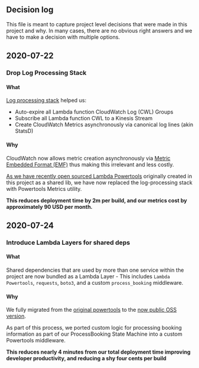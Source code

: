 ## Decision log

This file is meant to capture project level decisions that were made in this project and why. In many cases, there are no obvious right answers and we have to make a decision with multiple options.

## 2020-07-22

### Drop Log Processing Stack

#### What

[Log processing stack](https://github.com/aws-samples/aws-serverless-airline-booking/blob/9838966872ee68b2b289200300a506989ef7e442/src/backend/log-processing/template.yaml) helped us:

* Auto-expire all Lambda function CloudWatch Log (CWL) Groups
* Subscribe all Lambda function CWL to a Kinesis Stream
* Create CloudWatch Metrics asynchronously via canonical log lines (akin StatsD) 

#### Why

CloudWatch now allows metric creation asynchronously via [Metric Embedded Format (EMF)](https://docs.aws.amazon.com/AmazonCloudWatch/latest/monitoring/CloudWatch_Embedded_Metric_Format_Specification.html) thus making this irrelevant and less costly.

[As we have recently open sourced Lambda Powertools](https://aws.amazon.com/blogs/opensource/simplifying-serverless-best-practices-with-lambda-powertools/) originally created in this project as a shared lib, we have now replaced the log-processing stack with Powertools Metrics utility.

**This reduces deployment time by 2m per build, and our metrics cost by approximately 90 USD per month.**

## 2020-07-24

### Introduce Lambda Layers for shared deps

#### What 

Shared dependencies that are used by more than one service within the project are now bundled as a Lambda Layer - This includes `Lambda Powertools`, `requests`, `boto3`, and a custom `process_booking` middleware.

#### Why

We fully migrated from the [original powertools](https://github.com/aws-samples/aws-serverless-airline-booking/commits/develop/src/backend/shared/lambda_python_powertools) to the [now public OSS version](https://github.com/awslabs/aws-lambda-powertools-python). 

As part of this process, we ported custom logic for processing booking information as part of our ProcessBooking State Machine into a custom Powertools middleware.

**This reduces nearly 4 minutes from our total deployment time improving developer productivity, and reducing a shy four cents per build**

